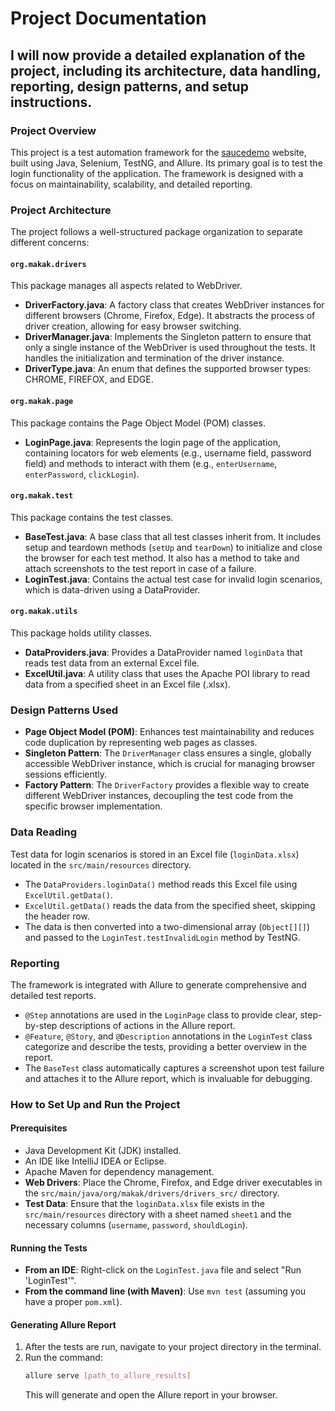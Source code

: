 
# Project Documentation

## I will now provide a detailed explanation of the project, including its architecture, data handling, reporting, design patterns, and setup instructions.

### Project Overview
This project is a test automation framework for the [saucedemo](https://www.saucedemo.com/) website, built using Java, Selenium, TestNG, and Allure. Its primary goal is to test the login functionality of the application. The framework is designed with a focus on maintainability, scalability, and detailed reporting.

### Project Architecture
The project follows a well-structured package organization to separate different concerns:

#### `org.makak.drivers`
This package manages all aspects related to WebDriver.

- **DriverFactory.java**: A factory class that creates WebDriver instances for different browsers (Chrome, Firefox, Edge). It abstracts the process of driver creation, allowing for easy browser switching.
- **DriverManager.java**: Implements the Singleton pattern to ensure that only a single instance of the WebDriver is used throughout the tests. It handles the initialization and termination of the driver instance.
- **DriverType.java**: An enum that defines the supported browser types: CHROME, FIREFOX, and EDGE.

#### `org.makak.page`
This package contains the Page Object Model (POM) classes.

- **LoginPage.java**: Represents the login page of the application, containing locators for web elements (e.g., username field, password field) and methods to interact with them (e.g., `enterUsername`, `enterPassword`, `clickLogin`).

#### `org.makak.test`
This package contains the test classes.

- **BaseTest.java**: A base class that all test classes inherit from. It includes setup and teardown methods (`setUp` and `tearDown`) to initialize and close the browser for each test method. It also has a method to take and attach screenshots to the test report in case of a failure.
- **LoginTest.java**: Contains the actual test case for invalid login scenarios, which is data-driven using a DataProvider.

#### `org.makak.utils`
This package holds utility classes.

- **DataProviders.java**: Provides a DataProvider named `loginData` that reads test data from an external Excel file.
- **ExcelUtil.java**: A utility class that uses the Apache POI library to read data from a specified sheet in an Excel file (.xlsx).

### Design Patterns Used
- **Page Object Model (POM)**: Enhances test maintainability and reduces code duplication by representing web pages as classes.
- **Singleton Pattern**: The `DriverManager` class ensures a single, globally accessible WebDriver instance, which is crucial for managing browser sessions efficiently.
- **Factory Pattern**: The `DriverFactory` provides a flexible way to create different WebDriver instances, decoupling the test code from the specific browser implementation.

### Data Reading
Test data for login scenarios is stored in an Excel file (`loginData.xlsx`) located in the `src/main/resources` directory.

- The `DataProviders.loginData()` method reads this Excel file using `ExcelUtil.getData()`.
- `ExcelUtil.getData()` reads the data from the specified sheet, skipping the header row.
- The data is then converted into a two-dimensional array (`Object[][]`) and passed to the `LoginTest.testInvalidLogin` method by TestNG.

### Reporting
The framework is integrated with Allure to generate comprehensive and detailed test reports.

- `@Step` annotations are used in the `LoginPage` class to provide clear, step-by-step descriptions of actions in the Allure report.
- `@Feature`, `@Story`, and `@Description` annotations in the `LoginTest` class categorize and describe the tests, providing a better overview in the report.
- The `BaseTest` class automatically captures a screenshot upon test failure and attaches it to the Allure report, which is invaluable for debugging.

### How to Set Up and Run the Project

#### Prerequisites
- Java Development Kit (JDK) installed.
- An IDE like IntelliJ IDEA or Eclipse.
- Apache Maven for dependency management.
- **Web Drivers**: Place the Chrome, Firefox, and Edge driver executables in the `src/main/java/org/makak/drivers/drivers_src/` directory.
- **Test Data**: Ensure that the `loginData.xlsx` file exists in the `src/main/resources` directory with a sheet named `sheet1` and the necessary columns (`username`, `password`, `shouldLogin`).

#### Running the Tests
- **From an IDE**: Right-click on the `LoginTest.java` file and select "Run 'LoginTest'".
- **From the command line (with Maven)**: Use `mvn test` (assuming you have a proper `pom.xml`).

#### Generating Allure Report
1. After the tests are run, navigate to your project directory in the terminal.
2. Run the command:
   ```bash
   allure serve [path_to_allure_results]
   ```
   This will generate and open the Allure report in your browser.
